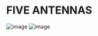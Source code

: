# FIVE ANTENNAS #
![image](https://github.com/user-attachments/assets/ea79c95c-5fdd-4d51-9bae-b79b480e4e16)
![image](https://github.com/user-attachments/assets/bd8167ce-f6db-4869-8670-b531cbf09fe2)
